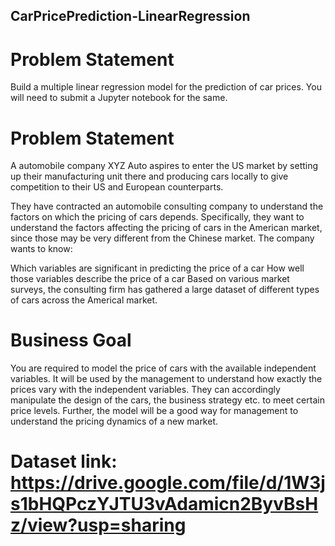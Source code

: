 ## CarPricePrediction-LinearRegression

# Problem Statement


Build a multiple linear regression model for the prediction of car prices. You will need to submit a Jupyter notebook for the same. 

 

# Problem Statement
A  automobile company XYZ Auto aspires to enter the US market by setting up their manufacturing unit there and producing cars locally to give competition to their US and European counterparts.  

They have contracted an automobile consulting company to understand the factors on which the pricing of cars depends. Specifically, they want to understand the factors affecting the pricing of cars in the American market, since those may be very different from the Chinese market. The company wants to know:

Which variables are significant in predicting the price of a car
How well those variables describe the price of a car
Based on various market surveys, the consulting firm has gathered a large dataset of different types of cars across the Americal market. 

# Business Goal 

You are required to model the price of cars with the available independent variables. It will be used by the management to understand how exactly the prices vary with the independent variables. They can accordingly manipulate the design of the cars, the business strategy etc. to meet certain price levels. Further, the model will be a good way for management to understand the pricing dynamics of a new market. 


# Dataset link:  https://drive.google.com/file/d/1W3js1bHQPczYJTU3vAdamicn2ByvBsHz/view?usp=sharing
